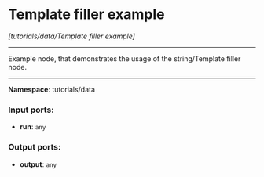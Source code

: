 # Template filler example

_[tutorials/data/Template filler example]_

---

Example node, that demonstrates the usage of the string/Template filler node.

---

__Namespace__: tutorials/data

### Input ports:

* __run__: ` any `

### Output ports:

* __output__: ` any `

